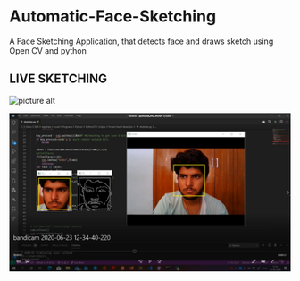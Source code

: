 # Automatic-Face-Sketching
A Face Sketching Application, that detects face and draws sketch using Open CV and python

## LIVE SKETCHING

![picture alt](InShot_20200623_131932101.gif "Application")

![picture alt](img.png "Screenshot from application")



